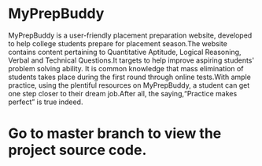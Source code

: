 # MyPrepBuddy

MyPrepBuddy is a user-friendly placement preparation website, developed to help college students prepare for placement season.The website contains content pertaining to Quantitative Aptitude, Logical Reasoning, Verbal and Technical Questions.It targets to help improve aspiring students' problem solving ability. It is common knowledge that mass elimination of students takes place during the first round through online tests.With ample practice, using the plentiful resources on MyPrepBuddy, a student can get one step closer to their dream job.After all, the saying,“Practice makes perfect” is true indeed.

# Go to master branch to view the project source code.
